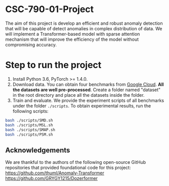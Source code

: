 # CSC-790-01-Project

 The aim of this project is develop an efficient and robust anomaly detection that will be capable of detect anomalies in complex distribution of data. We will implement a Transformer-based model with sparse attention mechanism that will improve the efficiency of the model without compromising accuracy.

# Step to run the project

 1. Install Python 3.6, PyTorch >= 1.4.0. 
2. Download data. You can obtain four benchmarks from [Google Cloud](https://drive.google.com/drive/folders/1gisthCoE-RrKJ0j3KPV7xiibhHWT9qRm?usp=sharing). **All the datasets are well pre-processed**. Create a folder named "dataset" in the root directory and place all the datasets inside the folder.
3. Train and evaluate. We provide the experiment scripts of all benchmarks under the folder `./scripts`. To obtain experimental results, run the following scripts:
```bash
bash ./scripts/SMD.sh
bash ./scripts/MSL.sh
bash ./scripts/SMAP.sh
bash ./scripts/PSM.sh
```

## Acknowledgements
We are thankful to the authors of the following open-source GitHub repositories that provided foundational code for this project: \
https://github.com/thuml/Anomaly-Transformer \
https://github.com/GRYGY1215/Dozerformer



